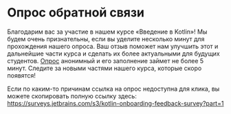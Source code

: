 # Опрос обратной связи

Благодарим вас за участие в нашем курсе «Введение в Kotlin»!
Мы будем очень признательны, если вы уделите несколько минут для прохождения нашего опроса.
Ваш отзыв поможет нам улучшить этот и дальнейшие части курса и сделать их более актуальными для будущих студентов.
[Опрос](https://surveys.jetbrains.com/s3/kotlin-onboarding-feedback-survey?part=1) анонимный и его заполнение займет не более 5 минут.
Следите за новыми частями нашего курса, которые скоро появятся!

<div class="hint" title="Ссылка недоступна для клика">

Если по каким-то причинам ссылка на опрос недоступна для клика, вы можете скопировать полную ссылку здесь:
https://surveys.jetbrains.com/s3/kotlin-onboarding-feedback-survey?part=1

</div>